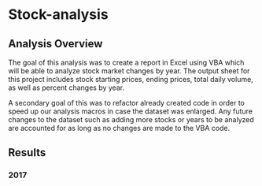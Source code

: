 # Stock-analysis

## Analysis Overview
The goal of this analysis was to create a report in Excel using VBA which will be able to analyze stock market changes by year. The output sheet for this project includes stock starting prices, ending prices, total daily volume, as well as percent changes by year. 

A secondary goal of this was to refactor already created code in order to speed up our analysis macros in case the dataset was enlarged. Any future changes to the dataset such as adding more stocks or years to be analyzed are accounted for as long as no changes are made to the VBA code. 

## Results

### 2017
